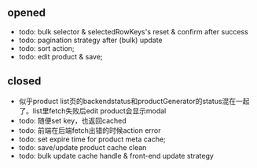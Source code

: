 ## opened
- todo: bulk selector & selectedRowKeys's reset & confirm after success
- todo: pagination strategy after (bulk) update
- todo: sort action;
- todo: edit product & save;

## closed
- 似乎product list页的backendstatus和productGenerator的status混在一起了。list里fetch失败后edit product会显示modal
- todo: 随便set key，也返回cached
- todo: 前端在后端fetch出错的时候action error
- todo: set expire time for product meta cache;
- todo: save/update product cache clean
- todo: bulk update cache handle & front-end update strategy